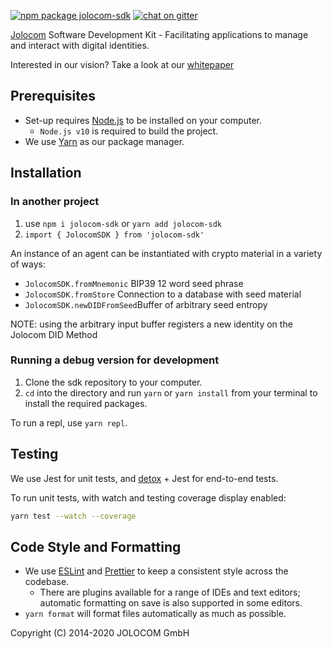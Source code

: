 [![npm package jolocom-sdk](https://img.shields.io/npm/v/jolocom-sdk?style=flat-square)](https://www.npmjs.com/package/jolocom-sdk)
[![chat on gitter](https://img.shields.io/gitter/room/jolocom/jolocom-sdk?style=flat-square)](https://gitter.im/jolocom/jolocom-sdk)


[Jolocom](https://jolocom.io) Software Development Kit - Facilitating applications to manage and
interact with digital identities.

Interested in our vision? Take a look at our [whitepaper](https://jolocom.io/wp-content/uploads/2019/12/Jolocom-Whitepaper-v2.1-A-Decentralized-Open-Source-Solution-for-Digital-Identity-and-Access-Management.pdf)

## Prerequisites

- Set-up requires [Node.js](https://nodejs.org/en/download/) to be installed on your computer.
  - `Node.js v10` is required to build the project.
- We use [Yarn](https://yarnpkg.com) as our package manager.

## Installation

### In another project

1. use `npm i jolocom-sdk` or `yarn add jolocom-sdk`
2. `import { JolocomSDK } from 'jolocom-sdk'`

An instance of an agent can be instantiated with crypto material in a variety of
ways:

- `JolocomSDK.fromMnemonic` BIP39 12 word seed phrase
- `JolocomSDK.fromStore` Connection to a database with seed material
- `JolocomSDK.newDIDFromSeed`Buffer of arbitrary seed entropy

NOTE: using the arbitrary input buffer registers a new identity on the Jolocom
DID Method

### Running a debug version for development

1. Clone the sdk repository to your computer.
2. `cd` into the directory and run `yarn` or `yarn install` from your terminal to install the required packages.

To run a repl, use `yarn repl`.

## Testing

We use Jest for unit tests, and [detox](https://github.com/wix/Detox) + Jest for end-to-end tests.

To run unit tests, with watch and testing coverage display enabled:

```bash
yarn test --watch --coverage
```

## Code Style and Formatting

- We use [ESLint](https://eslint.org/) and [Prettier](https://prettier.io/) to keep a consistent style across the codebase.
  - There are plugins available for a range of IDEs and text editors; automatic formatting on save is also supported in some editors.
- `yarn format` will format files automatically as much as possible.

Copyright (C) 2014-2020 JOLOCOM GmbH
